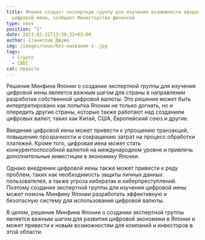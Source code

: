 ```yaml
---
title: Япония создаст экспертную группу для изучения возможности введения
  цифровой иены, сообщает Министерство финансов
type: news
position: "1"
date: 2023-03-31T13:39:33+03:00
author: Станислав Джужа
img: /images/news/без-названия-1-.jpg
tags:
  - Crypto
  - CBDC
cat: Новости
---
```

Решение Минфина Японии о создании экспертной группы для изучения цифровой иены является важным шагом для страны в направлении разработки собственной цифровой валюты. Это решение может быть интерпретировано как попытка Японии не только догнать, но и опередить другие страны, которые также работают над созданием цифровых валют, таких как Китай, США, Европейский союз и другие.

Введение цифровой иены может привести к упрощению транзакций, повышению прозрачности и сокращению затрат на процесс обработки платежей. Кроме того, цифровая иена может стать конкурентоспособной валютой на международном уровне и привлечь дополнительные инвестиции в экономику Японии.

Однако внедрение цифровой иены также может привести к ряду проблем, таких как необходимость защиты личных данных пользователей, а также угроза кибератак и киберпреступлений. Поэтому создание экспертной группы для изучения цифровой иены может помочь Минфину Японии разработать эффективную и безопасную систему для использования цифровой валюты.

В целом, решение Минфина Японии о создании экспертной группы является важным шагом для развития цифровой экономики в Японии и может привести к новым возможностям для компаний и инвесторов в этой области.